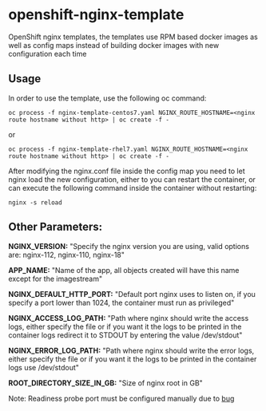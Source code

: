 

# openshift-nginx-template
OpenShift nginx templates, the templates use RPM based docker images as well as config maps instead of building docker images with new configuration each time

## Usage
In order to use the template, use the following oc command:

    oc process -f nginx-template-centos7.yaml NGINX_ROUTE_HOSTNAME=<nginx route hostname without http> | oc create -f -

or

    oc process -f nginx-template-rhel7.yaml NGINX_ROUTE_HOSTNAME=<nginx route hostname without http> | oc create -f -


After modifying the nginx.conf file inside the config map you need to let nginx load the new configuration, either to you can restart the container, or can execute the following command inside the container without restarting:

    nginx -s reload

## Other Parameters:

**NGINX_VERSION:**
"Specify the nginx version you are using, valid options are: nginx-112, nginx-110, nginx-18" 

**APP_NAME:**
"Name of the app, all objects created will have this name except for the imagestream"

**NGINX_DEFAULT_HTTP_PORT:**
"Default port nginx uses to listen on, if you specify a port lower than 1024, the container must run as privileged"

**NGINX_ACCESS_LOG_PATH:**
"Path where nginx should write the access logs, either specify the file or if you want it the logs to be printed in the container logs redirect it to STDOUT by entering the value /dev/stdout"

**NGINX_ERROR_LOG_PATH:**
"Path where nginx should write the error logs, either specify the file or if you want it the logs to be printed in the container logs use /dev/stdout"

**ROOT_DIRECTORY_SIZE_IN_GB:**
"Size of nginx root in GB"

Note: Readiness probe port must be configured manually due to [bug](https://bugzilla.redhat.com/show_bug.cgi?id=1332871)
